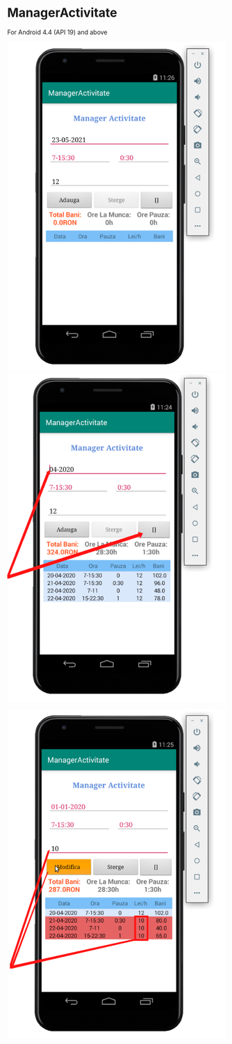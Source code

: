 # ManagerActivitate
For Android 4.4 (API 19) and above


![alt text](https://raw.githubusercontent.com/robertstandev/ManagerActivitate/main/README/Images/Default.png) ![alt text](https://raw.githubusercontent.com/robertstandev/ManagerActivitate/main/README/Images/PreviousMonths.png)

![alt text](https://raw.githubusercontent.com/robertstandev/ManagerActivitate/main/README/Images/MultiModify.png)
